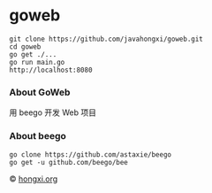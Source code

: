# goweb
```
git clone https://github.com/javahongxi/goweb.git
cd goweb
go get ./...
go run main.go
http://localhost:8080
```

### About GoWeb
用 beego 开发 Web 项目

### About beego
```
go clone https://github.com/astaxie/beego
go get -u github.com/beego/bee
```

&copy; [hongxi.org](http://hongxi.org)
